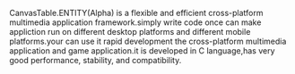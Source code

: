 CanvasTable.ENTITY(Alpha) is a flexible and efficient cross-platform multimedia application framework.simply write code once can make appliction run on different desktop platforms and different mobile platforms.your can use it rapid development the cross-platform multimedia application and game application.it is developed in C language,has very good performance, stability, and compatibility.
